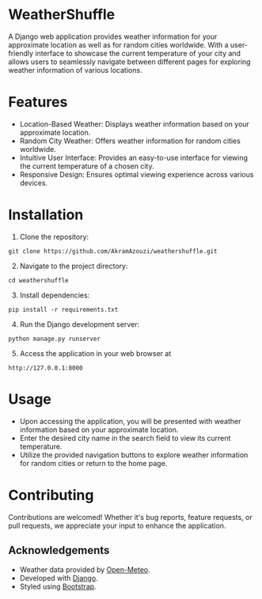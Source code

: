 # WeatherShuffle
A Django web application provides weather information for your approximate location as well as for random cities worldwide. With a user-friendly interface to showcase the current temperature of your city and allows users to seamlessly navigate between different pages for exploring weather information of various locations.

# Features
* Location-Based Weather: Displays weather information based on your approximate location.
* Random City Weather: Offers weather information for random cities worldwide.
* Intuitive User Interface: Provides an easy-to-use interface for viewing the current temperature of a chosen city.
* Responsive Design: Ensures optimal viewing experience across various devices.

# Installation
1. Clone the repository:
```
git clone https://github.com/AkramAzouzi/weathershuffle.git
```
2. Navigate to the project directory:
```
cd weathershuffle
```

3. Install dependencies:
```
pip install -r requirements.txt
```
4. Run the Django development server:
```
python manage.py runserver
```

5. Access the application in your web browser at
``` 
http://127.0.0.1:8000
```
# Usage

* Upon accessing the application, you will be presented with weather information based on your approximate location.
* Enter the desired city name in the search field to view its current temperature.
* Utilize the provided navigation buttons to explore weather information for random cities or return to the home page.
# Contributing
Contributions are welcomed! Whether it's bug reports, feature requests, or pull requests, we appreciate your input to enhance the application.

## Acknowledgements

- Weather data provided by [Open-Meteo](https://open-meteo.com/en/docs).
- Developed with [Django](https://www.djangoproject.com/).
- Styled using [Bootstrap](https://getbootstrap.com/).
